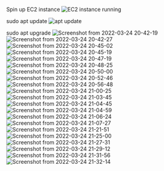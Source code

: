 Spin up EC2 instance 
![EC2 instance running](https://user-images.githubusercontent.com/61994978/159996580-8270ade0-ee52-4cfc-b83f-8dfc4f5a0207.png)

sudo apt update
![apt update](https://user-images.githubusercontent.com/61994978/159996803-6af3e8e1-cc0a-402f-b7ab-6d1f1f84a8b0.png)

sudo apt upgrade
![Screenshot from 2022-03-24 20-42-19](https://user-images.githubusercontent.com/61994978/160005554-6a61dbb2-364c-49da-ba8b-ff8992750b9f.png)
![Screenshot from 2022-03-24 20-42-27](https://user-images.githubusercontent.com/61994978/160005561-d5963ebd-4d80-4eaf-a528-3649de5eac9e.png)
![Screenshot from 2022-03-24 20-45-02](https://user-images.githubusercontent.com/61994978/160005564-8ce5a8bc-7224-4965-aa97-506a2f8cf5fd.png)
![Screenshot from 2022-03-24 20-45-19](https://user-images.githubusercontent.com/61994978/160005566-3e52fb25-06c1-49dc-a25b-d62a997a5feb.png)
![Screenshot from 2022-03-24 20-47-19](https://user-images.githubusercontent.com/61994978/160005569-c346ce98-868e-4366-bb3c-8f9cfe5eaa9a.png)
![Screenshot from 2022-03-24 20-48-25](https://user-images.githubusercontent.com/61994978/160005572-dc12141d-ec71-4b72-bd03-4c26e6e140b1.png)
![Screenshot from 2022-03-24 20-50-00](https://user-images.githubusercontent.com/61994978/160005575-6aa0370b-b81b-4902-83b7-bd70ab328dbf.png)
![Screenshot from 2022-03-24 20-52-46](https://user-images.githubusercontent.com/61994978/160005578-64aefe8d-c3aa-481a-ac4f-fa40b3d0f6a2.png)
![Screenshot from 2022-03-24 20-56-48](https://user-images.githubusercontent.com/61994978/160005579-418911e1-06ae-4576-bfed-f7b12a610197.png)
![Screenshot from 2022-03-24 21-00-25](https://user-images.githubusercontent.com/61994978/160005582-a4da0629-08d4-4214-9693-935da9caae4a.png)
![Screenshot from 2022-03-24 21-03-45](https://user-images.githubusercontent.com/61994978/160005583-790f4a1d-301c-4845-8514-c787ca5104c5.png)
![Screenshot from 2022-03-24 21-04-45](https://user-images.githubusercontent.com/61994978/160005586-e84ffa27-d6dd-4874-a7b2-87a119231437.png)
![Screenshot from 2022-03-24 21-04-59](https://user-images.githubusercontent.com/61994978/160005588-a2586823-2828-42c3-aa48-22ad154d0123.png)
![Screenshot from 2022-03-24 21-06-24](https://user-images.githubusercontent.com/61994978/160005589-62d44d5d-b5a8-4f3f-83c1-ca4f31ab4eda.png)
![Screenshot from 2022-03-24 21-07-27](https://user-images.githubusercontent.com/61994978/160005590-ec879ba0-cf63-42e6-b17a-25dea1a045bc.png)
![Screenshot from 2022-03-24 21-21-51](https://user-images.githubusercontent.com/61994978/160005592-435cfed8-84dd-455e-85a0-3caf1b2fa26f.png)
![Screenshot from 2022-03-24 21-25-00](https://user-images.githubusercontent.com/61994978/160005594-9e070786-4adf-4e25-b858-6a4fa237b86a.png)
![Screenshot from 2022-03-24 21-27-31](https://user-images.githubusercontent.com/61994978/160005595-f4894879-1ebc-4c5e-af42-3b4ba7e577fb.png)
![Screenshot from 2022-03-24 21-29-12](https://user-images.githubusercontent.com/61994978/160005600-8d2b3026-6d04-4df4-8ceb-0b515a6cfc66.png)
![Screenshot from 2022-03-24 21-31-56](https://user-images.githubusercontent.com/61994978/160005602-ab030857-ca6b-4983-91b8-82cfee4b156e.png)
![Screenshot from 2022-03-24 21-32-14](https://user-images.githubusercontent.com/61994978/160005604-8c941675-d03e-4657-8a09-4b431d7a0e31.png)
